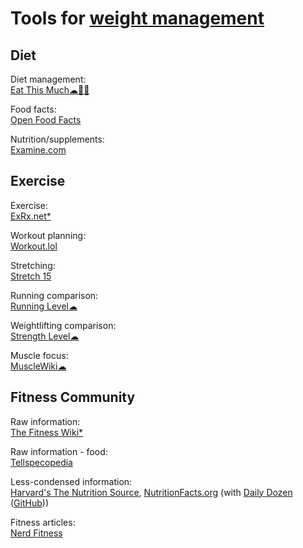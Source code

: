 
# Tools for [weight management](https://adequate.life/weight/)

## Diet

Diet management:  
[Eat This Much☁🍎🤖](https://www.eatthismuch.com/)

Food facts:  
[Open Food Facts](https://openfoodfacts.org)

Nutrition/supplements:  
[Examine.com](https://examine.com/)

## Exercise

Exercise:  
[ExRx.net*](https://exrx.net/)

Workout planning:  
[Workout.lol](https://workout.lol/)

Stretching:  
[Stretch 15](https://stretch15.com/)

Running comparison:  
[Running Level☁](https://runninglevel.com/)

Weightlifting comparison:  
[Strength Level☁](https://strengthlevel.com/)

Muscle focus:  
[MuscleWiki☁](https://musclewiki.com/)

## Fitness Community

Raw information:  
[The Fitness Wiki*](https://thefitness.wiki/)

Raw information - food:  
[Tellspecopedia](http://www.tellspecopedia.com/)

Less-condensed information:  
[Harvard's The Nutrition Source](https://nutritionsource.hsph.harvard.edu/),
[NutritionFacts.org](https://nutritionfacts.org/) (with [Daily Dozen](https://f-droid.org/packages/org.nutritionfacts.dailydozen/) ([GitHub](https://github.com/nutritionfactsorg/daily-dozen-android)))

Fitness articles:  
[Nerd Fitness](https://www.nerdfitness.com/)